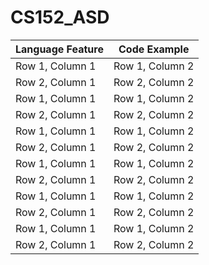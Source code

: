 # CS152_ASD

| Language Feature | Code Example |
|----------|----------|
| Row 1, Column 1 | Row 1, Column 2 |
| Row 2, Column 1 | Row 2, Column 2 |
| Row 1, Column 1 | Row 1, Column 2 |
| Row 2, Column 1 | Row 2, Column 2 |
| Row 1, Column 1 | Row 1, Column 2 |
| Row 2, Column 1 | Row 2, Column 2 |
| Row 1, Column 1 | Row 1, Column 2 |
| Row 2, Column 1 | Row 2, Column 2 |
| Row 1, Column 1 | Row 1, Column 2 |
| Row 2, Column 1 | Row 2, Column 2 |
| Row 1, Column 1 | Row 1, Column 2 |
| Row 2, Column 1 | Row 2, Column 2 |
